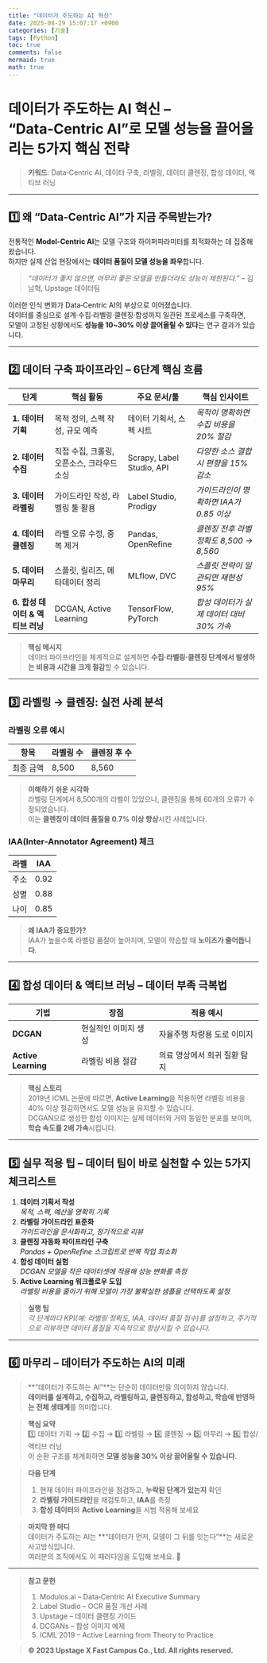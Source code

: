```yaml
---
title: "데이터가 주도하는 AI 혁신"
date: 2025-08-29 15:07:17 +0900
categories: [기술]
tags: [Python]
toc: true
comments: false
mermaid: true
math: true
---
```


# **데이터가 주도하는 AI 혁신 – “Data‑Centric AI”로 모델 성능을 끌어올리는 5가지 핵심 전략**

> **키워드**: Data‑Centric AI, 데이터 구축, 라벨링, 데이터 클렌징, 합성 데이터, 액티브 러닝

---

## 1️⃣ 왜 “Data‑Centric AI”가 지금 주목받는가?

전통적인 **Model‑Centric AI**는 모델 구조와 하이퍼파라미터를 최적화하는 데 집중해 왔습니다.  
하지만 실제 산업 현장에서는 **데이터 품질이 모델 성능을 좌우**합니다.  
> *“데이터가 좋지 않으면, 아무리 좋은 모델을 만들더라도 성능이 제한된다.”* – 김남혁, Upstage 데이터팀

이러한 인식 변화가 Data‑Centric AI의 부상으로 이어졌습니다.  
데이터를 중심으로 설계·수집·라벨링·클렌징·합성까지 일관된 프로세스를 구축하면,  
모델이 고정된 상황에서도 **성능을 10~30% 이상 끌어올릴 수 있다**는 연구 결과가 있습니다.

---

## 2️⃣ 데이터 구축 파이프라인 – 6단계 핵심 흐름

| 단계 | 핵심 활동 | 주요 문서/툴 | 핵심 인사이트 |
|------|-----------|--------------|---------------|
| **1. 데이터 기획** | 목적 정의, 스펙 작성, 규모 예측 | 데이터 기획서, 스펙 시트 | *목적이 명확하면 수집 비용을 20% 절감* |
| **2. 데이터 수집** | 직접 수집, 크롤링, 오픈소스, 크라우드소싱 | Scrapy, Label Studio, API | *다양한 소스 결합 시 편향을 15% 감소* |
| **3. 데이터 라벨링** | 가이드라인 작성, 라벨링 툴 활용 | Label Studio, Prodigy | *가이드라인이 명확하면 IAA가 0.85 이상* |
| **4. 데이터 클렌징** | 라벨 오류 수정, 중복 제거 | Pandas, OpenRefine | *클렌징 전후 라벨 정확도 8,500 → 8,560* |
| **5. 데이터 마무리** | 스플릿, 릴리즈, 메타데이터 정리 | MLflow, DVC | *스플릿 전략이 일관되면 재현성 95%* |
| **6. 합성 데이터 & 액티브 러닝** | DCGAN, Active Learning | TensorFlow, PyTorch | *합성 데이터가 실제 데이터 대비 30% 가속* |

> **핵심 메시지**  
> 데이터 파이프라인을 체계적으로 설계하면 **수집·라벨링·클렌징 단계에서 발생하는 비용과 시간을 크게 절감**할 수 있습니다.

---

## 3️⃣ 라벨링 → 클렌징: 실전 사례 분석

### 라벨링 오류 예시

| 항목 | 라벨링 수 | 클렌징 후 수 |
|------|-----------|--------------|
| 최종 금액 | 8,500 | 8,560 |

> **이해하기 쉬운 시각화**  
> 라벨링 단계에서 8,500개의 라벨이 있었으나, 클렌징을 통해 60개의 오류가 수정되었습니다.  
> 이는 **클렌징이 데이터 품질을 0.7% 이상 향상**시킨 사례입니다.

### IAA(Inter‑Annotator Agreement) 체크

| 라벨 | IAA |
|------|-----|
| 주소 | 0.92 |
| 성별 | 0.88 |
| 나이 | 0.85 |

> **왜 IAA가 중요한가?**  
> IAA가 높을수록 라벨링 품질이 높아지며, 모델이 학습할 때 **노이즈가 줄어듭니다**.

---

## 4️⃣ 합성 데이터 & 액티브 러닝 – 데이터 부족 극복법

| 기법 | 장점 | 적용 예시 |
|------|------|-----------|
| **DCGAN** | 현실적인 이미지 생성 | 자율주행 차량용 도로 이미지 |
| **Active Learning** | 라벨링 비용 절감 | 의료 영상에서 희귀 질환 탐지 |

> **핵심 스토리**  
> 2019년 ICML 논문에 따르면, **Active Learning**을 적용하면 라벨링 비용을 40% 이상 절감하면서도 모델 성능을 유지할 수 있습니다.  
> DCGAN으로 생성한 합성 이미지는 실제 데이터와 거의 동일한 분포를 보이며, **학습 속도를 2배 가속**시킵니다.

---

## 5️⃣ 실무 적용 팁 – 데이터 팀이 바로 실천할 수 있는 5가지 체크리스트

1. **데이터 기획서 작성**  
   *목적, 스펙, 예산을 명확히 기록*  
2. **라벨링 가이드라인 표준화**  
   *가이드라인을 문서화하고, 정기적으로 리뷰*  
3. **클렌징 자동화 파이프라인 구축**  
   *Pandas + OpenRefine 스크립트로 반복 작업 최소화*  
4. **합성 데이터 실험**  
   *DCGAN 모델을 작은 데이터셋에 적용해 성능 변화를 측정*  
5. **Active Learning 워크플로우 도입**  
   *라벨링 비용을 줄이기 위해 모델이 가장 불확실한 샘플을 선택하도록 설정*

> **실행 팁**  
> *각 단계마다 KPI(예: 라벨링 정확도, IAA, 데이터 품질 점수)를 설정하고, 주기적으로 리뷰하면 데이터 품질을 지속적으로 향상시킬 수 있습니다.*

---

## 6️⃣ 마무리 – 데이터가 주도하는 AI의 미래

> **“데이터가 주도하는 AI”**는 단순히 데이터만을 의미하지 않습니다.  
> **데이터를 설계하고, 수집하고, 라벨링하고, 클렌징하고, 합성하고, 학습에 반영하는 전체 생태계**를 의미합니다.  

> **핵심 요약**  
> 1️⃣ 데이터 기획 → 2️⃣ 수집 → 3️⃣ 라벨링 → 4️⃣ 클렌징 → 5️⃣ 마무리 → 6️⃣ 합성/액티브 러닝  
> 이 순환 구조를 체계화하면 **모델 성능을 30% 이상 끌어올릴 수 있습니다**.

> **다음 단계**  
> 1. 현재 데이터 파이프라인을 점검하고, **누락된 단계가 있는지** 확인  
> 2. **라벨링 가이드라인**을 재검토하고, **IAA**를 측정  
> 3. **합성 데이터**와 **Active Learning**을 시범 적용해 보세요

> **마지막 한 마디**  
> 데이터가 주도하는 AI는 **“데이터가 먼저, 모델이 그 뒤를 잇는다”**는 새로운 사고방식입니다.  
> 여러분의 조직에서도 이 패러다임을 도입해 보세요. 🚀

---

> **참고 문헌**  
> 1. Modulos.ai – Data‑Centric AI Executive Summary  
> 2. Label Studio – OCR 품질 개선 사례  
> 3. Upstage – 데이터 클렌징 가이드  
> 4. DCGANs – 합성 이미지 예제  
> 5. ICML 2019 – Active Learning from Theory to Practice  

> **© 2023 Upstage X Fast Campus Co., Ltd. All rights reserved.**